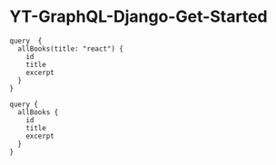 # YT-GraphQL-Django-Get-Started
 
```shell
query  {
  allBooks(title: "react") {
    id
    title
    excerpt
  }
}

query {
  allBooks {
    id
    title
    excerpt
  }
}
```